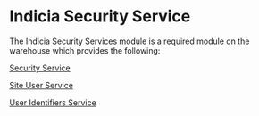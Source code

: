 # Indicia Security Service #

The Indicia Security Services module is a required module on the warehouse which provides the following:

[Security Service](WebServicesSecurity.md)

[Site User Service](WebServicesSiteUser.md)

[User Identifiers Service](WebServicesUserIdentifiers.md)